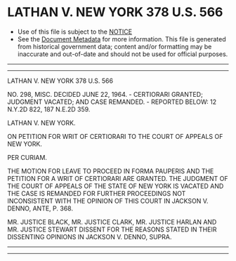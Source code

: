 ---
---

# LATHAN V. NEW YORK 378 U.S. 566

* Use of this file is subject to the [NOTICE](https://github.com/publicdocs/notice/blob/master/NOTICE)
* See the [Document Metadata](../../../) for more information.
  This file is generated from historical government data; content and/or formatting may be inaccurate and out-of-date and should not be used for official purposes.

----------
----------

LATHAN V. NEW YORK 378 U.S. 566

NO. 298, MISC.  DECIDED JUNE 22, 1964.  - CERTIORARI GRANTED; JUDGMENT VACATED; AND CASE REMANDED.  - REPORTED BELOW:  12 N.Y.2D 822, 187 N.E.2D 359.

LATHAN V. NEW YORK.

ON PETITION FOR WRIT OF CERTIORARI TO THE COURT OF APPEALS OF NEW YORK.

PER CURIAM.

THE MOTION FOR LEAVE TO PROCEED IN FORMA PAUPERIS AND THE PETITION FOR A WRIT OF CERTIORARI ARE GRANTED.  THE JUDGMENT OF THE COURT OF APPEALS OF THE STATE OF NEW YORK IS VACATED AND THE CASE IS REMANDED FOR FURTHER PROCEEDINGS NOT INCONSISTENT WITH THE OPINION OF THIS COURT IN JACKSON V. DENNO, ANTE, P. 368.

MR. JUSTICE BLACK, MR. JUSTICE CLARK, MR. JUSTICE HARLAN AND MR. JUSTICE STEWART DISSENT FOR THE REASONS STATED IN THEIR DISSENTING OPINIONS IN JACKSON V. DENNO, SUPRA.


----------
----------

